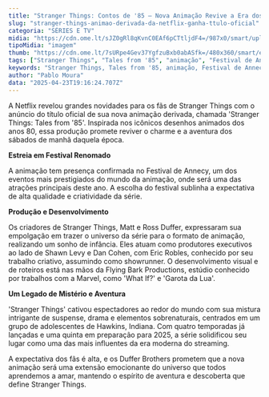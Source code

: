 ```yaml
---
title: "Stranger Things: Contos de '85 – Nova Animação Revive a Era dos Desenhos dos Anos 80"
slug: "stranger-things-animao-derivada-da-netflix-ganha-ttulo-oficial"
categoria: "SÉRIES E TV"
midia: "https://cdn.ome.lt/sJZ0gRl8qKvnC0EAf6pCTtljdF4=/987x0/smart/uploads/conteudo/fotos/stranger-thing_QE71kNS.jpg"
tipoMidia: "imagem"
thumb: "https://cdn.ome.lt/7sURpe4Gev37YgfzuBxb0abASfk=/480x360/smart/extras/conteudos/stranger-things-animacao.jpg"
tags: ["Stranger Things", "Tales from '85", "animação", "Festival de Annecy", "Netflix", "desenhos dos anos 80", "Flying Bark Productions", "Duffer Brothers", "Eric Robles", "séries", "cultura pop"]
keywords: "Stranger Things, Tales from '85, animação, Festival de Annecy, Netflix, desenhos dos anos 80, Flying Bark Productions, Duffer Brothers, Eric Robles, séries, cultura pop"
author: "Pablo Moura"
data: "2025-04-23T19:16:24.707Z"
---
```


A Netflix revelou grandes novidades para os fãs de Stranger Things com o anúncio do título oficial de sua nova animação derivada, chamada 'Stranger Things: Tales from '85'. Inspirada nos icônicos desenhos animados dos anos 80, essa produção promete reviver o charme e a aventura dos sábados de manhã daquela época.

**Estreia em Festival Renomado**

A animação tem presença confirmada no Festival de Annecy, um dos eventos mais prestigiados do mundo da animação, onde será uma das atrações principais deste ano. A escolha do festival sublinha a expectativa de alta qualidade e criatividade da série.

**Produção e Desenvolvimento**

Os criadores de Stranger Things, Matt e Ross Duffer, expressaram sua empolgação em trazer o universo da série para o formato de animação, realizando um sonho de infância. Eles atuam como produtores executivos ao lado de Shawn Levy e Dan Cohen, com Eric Robles, conhecido por seu trabalho criativo, assumindo como showrunner. O desenvolvimento visual e de roteiros está nas mãos da Flying Bark Productions, estúdio conhecido por trabalhos com a Marvel, como 'What If?' e 'Garota da Lua'.

**Um Legado de Mistério e Aventura**

'Stranger Things' cativou espectadores ao redor do mundo com sua mistura intrigante de suspense, drama e elementos sobrenaturais, centrados em um grupo de adolescentes de Hawkins, Indiana. Com quatro temporadas já lançadas e uma quinta em preparação para 2025, a série solidificou seu lugar como uma das mais influentes da era moderna do streaming.

A expectativa dos fãs é alta, e os Duffer Brothers prometem que a nova animação será uma extensão emocionante do universo que todos aprendemos a amar, mantendo o espírito de aventura e descoberta que define Stranger Things.